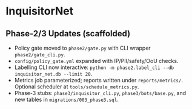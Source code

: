 # InquisitorNet

## Phase-2/3 Updates (scaffolded)
- Policy gate moved to `phase2/gate.py` with CLI wrapper `phase2/gate_cli.py`.
- `config/policy_gate.yml` expanded with IP/PII/safety/OoU checks.
- Labelling CLI now interactive: `python -m phase2.label_cli --db inquisitor_net.db --limit 20`.
- Metrics job parameterized; reports written under `reports/metrics/`. Optional scheduler at `tools/schedule_metrics.py`.
- Phase-3 stubs: `phase3/inquisitor_cli.py`, `phase3/bots/base.py`, and new tables in `migrations/003_phase3.sql`.
